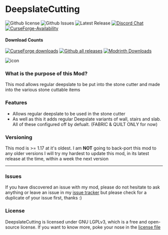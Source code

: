 # DeepslateCutting
![Github license](https://img.shields.io/github/license/NoComment1105/DeepslateCutting.svg?label=License)
![Github Issues](https://img.shields.io/github/issues/NoComment1105/DeepslateCutting.svg?label=Issues)
![Latest Release](https://img.shields.io/github/v/release/NoComment1105/DeepslateCutting?label=Latest%20Release)
[![Discord Chat](https://img.shields.io/badge/Chat%20on-Discord-7289DA)](https://discord.gg/28N2Eeq2tT)
[![CurseForge-Availability](http://cf.way2muchnoise.eu/versions/deepslatecutting.svg)](https://www.curseforge.com/minecraft/mc-mods/deepslatecutting)


#### Download Counts
[![CurseForge downloads](http://cf.way2muchnoise.eu/full_504899_downloads.svg)](https://www.curseforge.com/minecraft/mc-mods/deepslatecutting)
[![Github all releases](https://img.shields.io/github/downloads/NoComment1105/DeepslateCutting/total.svg?label=Downloads%20From%20GH)](https://github.com/NoComment1105/Deepslate/releases/)
[![Modrinth Downloads](https://img.shields.io/badge/dynamic/json?color=blue&label=Modrinth&query=downloads&url=https://api.modrinth.com/v2/project/IiuFShHs)](https://modrinth.com/mod/deepslatecutting)

![icon](fabric/src/main/resources/assets/deepslatecutting/icon.png)

### What is the purpose of this Mod?
This mod allows regular deepslate to be put into the stone cutter and made into the various stone cuttable items

### Features
* Allows regular deepslate to be used in the stone cutter
* As well as this it adds regular Deepslate variants of wall, stairs and slab. All of these configured off by defualt. (FABRIC & QUILT ONLY for now)

### Versioning
This mod is >= 1.17 at it's oldest. I am **NOT** going to back-port this mod to any older versions
I will try my hardest to update this mod, in its latest release at the time, within a week the next version

----

### Issues
If you have discovered an issue with my mod, please do not hesitate to ask anything or leave an issue in my [issue tracker](https://www.github.com/NoComment1105/DeepslateCutting-fabric/issues) but please check for a duplicate of your issue first, thanks :)

### License
DeepslateCutting is licensed under GNU LGPLv3, which is a free and open-source license. If you want to know more, poke 
your nose in the [license file](https://github.com/NoComment1105/DeepslateCutting/blob/1.17.x/main/LICENSE)
